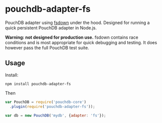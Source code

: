 pouchdb-adapter-fs
=====

PouchDB adapter using [fsdown](https://github.com/nolanlawson/fsdown) under the hood. Designed for running a quick persistent PouchDB adapter in Node.js.

**Warning: not designed for production use.** fsdown contains race conditions and is most appropriate for quick debugging and testing. It does however pass the full PouchDB test suite.

Usage
----

Install:

    npm install pouchdb-adapter-fs

Then

```js
var PouchDB = require('pouchdb-core')
  .plugin(require('pouchdb-adapter-fs'));

var db = new PouchDB('mydb', {adapter: 'fs'});
```

